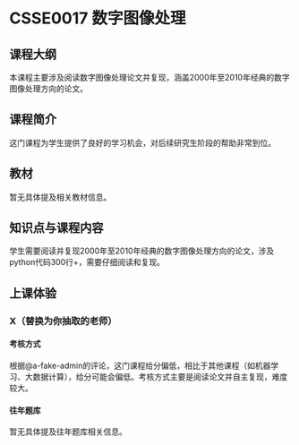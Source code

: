 # CSSE0017 数字图像处理
## 课程大纲
本课程主要涉及阅读数字图像处理论文并复现，涵盖2000年至2010年经典的数字图像处理方向的论文。

## 课程简介
这门课程为学生提供了良好的学习机会，对后续研究生阶段的帮助非常到位。

## 教材
暂无具体提及相关教材信息。

## 知识点与课程内容
学生需要阅读并复现2000年至2010年经典的数字图像处理方向的论文，涉及python代码300行+，需要仔细阅读和复现。

## 上课体验
### X（替换为你抽取的老师）
#### 考核方式
根据@a-fake-admin的评论，这门课程给分偏低，相比于其他课程（如机器学习、大数据计算），给分可能会偏低。考核方式主要是阅读论文并自主复现，难度较大。

#### 往年题库
暂无具体提及往年题库相关信息。
